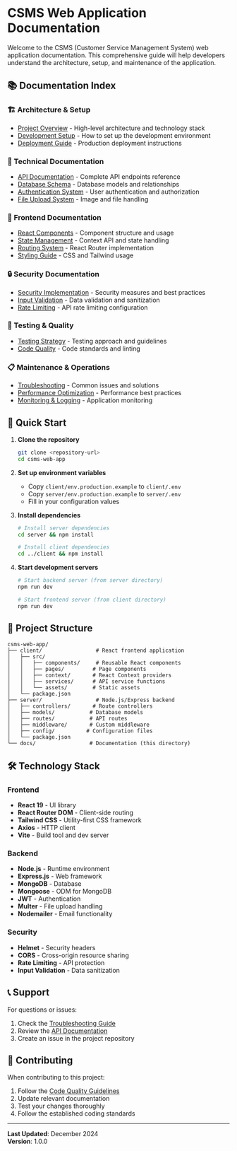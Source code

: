 # CSMS Web Application Documentation

Welcome to the CSMS (Customer Service Management System) web application documentation. This comprehensive guide will help developers understand the architecture, setup, and maintenance of the application.

## 📚 Documentation Index

### 🏗️ Architecture & Setup
- [Project Overview](./architecture/PROJECT_OVERVIEW.md) - High-level architecture and technology stack
- [Development Setup](./setup/DEVELOPMENT_SETUP.md) - How to set up the development environment
- [Deployment Guide](./deployment/DEPLOYMENT_GUIDE.md) - Production deployment instructions

### 🔧 Technical Documentation
- [API Documentation](./api/API_REFERENCE.md) - Complete API endpoints reference
- [Database Schema](./database/DATABASE_SCHEMA.md) - Database models and relationships
- [Authentication System](./auth/AUTHENTICATION.md) - User authentication and authorization
- [File Upload System](./uploads/FILE_UPLOAD.md) - Image and file handling

### 🎨 Frontend Documentation
- [React Components](./frontend/COMPONENTS.md) - Component structure and usage
- [State Management](./frontend/STATE_MANAGEMENT.md) - Context API and state handling
- [Routing System](./frontend/ROUTING.md) - React Router implementation
- [Styling Guide](./frontend/STYLING.md) - CSS and Tailwind usage

### 🔒 Security Documentation
- [Security Implementation](./security/SECURITY.md) - Security measures and best practices
- [Input Validation](./security/VALIDATION.md) - Data validation and sanitization
- [Rate Limiting](./security/RATE_LIMITING.md) - API rate limiting configuration

### 🧪 Testing & Quality
- [Testing Strategy](./testing/TESTING_STRATEGY.md) - Testing approach and guidelines
- [Code Quality](./quality/CODE_QUALITY.md) - Code standards and linting

### 📋 Maintenance & Operations
- [Troubleshooting](./maintenance/TROUBLESHOOTING.md) - Common issues and solutions
- [Performance Optimization](./maintenance/PERFORMANCE.md) - Performance best practices
- [Monitoring & Logging](./maintenance/MONITORING.md) - Application monitoring

## 🚀 Quick Start

1. **Clone the repository**
   ```bash
   git clone <repository-url>
   cd csms-web-app
   ```

2. **Set up environment variables**
   - Copy `client/env.production.example` to `client/.env`
   - Copy `server/env.production.example` to `server/.env`
   - Fill in your configuration values

3. **Install dependencies**
   ```bash
   # Install server dependencies
   cd server && npm install
   
   # Install client dependencies
   cd ../client && npm install
   ```

4. **Start development servers**
   ```bash
   # Start backend server (from server directory)
   npm run dev
   
   # Start frontend server (from client directory)
   npm run dev
   ```

## 📁 Project Structure

```
csms-web-app/
├── client/                 # React frontend application
│   ├── src/
│   │   ├── components/     # Reusable React components
│   │   ├── pages/         # Page components
│   │   ├── context/       # React Context providers
│   │   ├── services/      # API service functions
│   │   └── assets/        # Static assets
│   └── package.json
├── server/                 # Node.js/Express backend
│   ├── controllers/       # Route controllers
│   ├── models/           # Database models
│   ├── routes/           # API routes
│   ├── middleware/       # Custom middleware
│   ├── config/          # Configuration files
│   └── package.json
└── docs/                 # Documentation (this directory)
```

## 🛠️ Technology Stack

### Frontend
- **React 19** - UI library
- **React Router DOM** - Client-side routing
- **Tailwind CSS** - Utility-first CSS framework
- **Axios** - HTTP client
- **Vite** - Build tool and dev server

### Backend
- **Node.js** - Runtime environment
- **Express.js** - Web framework
- **MongoDB** - Database
- **Mongoose** - ODM for MongoDB
- **JWT** - Authentication
- **Multer** - File upload handling
- **Nodemailer** - Email functionality

### Security
- **Helmet** - Security headers
- **CORS** - Cross-origin resource sharing
- **Rate Limiting** - API protection
- **Input Validation** - Data sanitization

## 📞 Support

For questions or issues:
1. Check the [Troubleshooting Guide](./maintenance/TROUBLESHOOTING.md)
2. Review the [API Documentation](./api/API_REFERENCE.md)
3. Create an issue in the project repository

## 📝 Contributing

When contributing to this project:
1. Follow the [Code Quality Guidelines](./quality/CODE_QUALITY.md)
2. Update relevant documentation
3. Test your changes thoroughly
4. Follow the established coding standards

---

**Last Updated**: December 2024  
**Version**: 1.0.0 